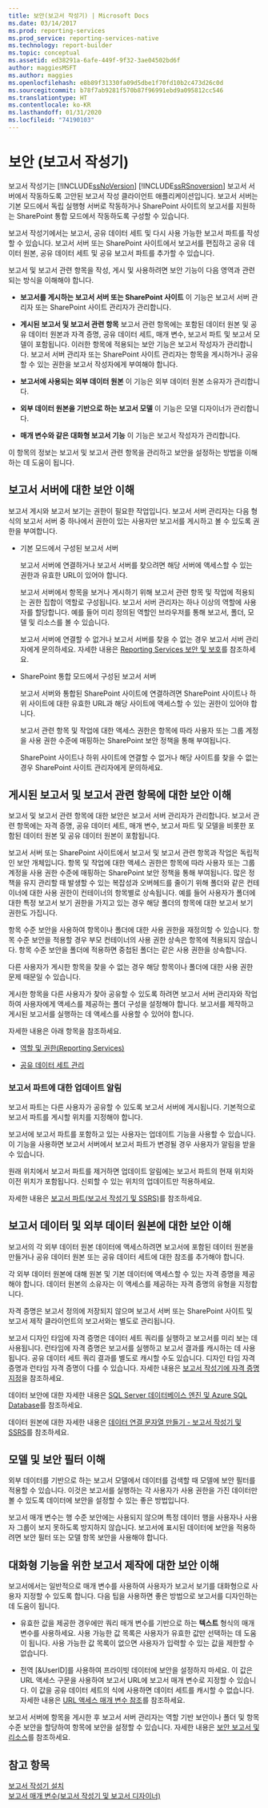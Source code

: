 ```yaml
---
title: 보안(보고서 작성기) | Microsoft Docs
ms.date: 03/14/2017
ms.prod: reporting-services
ms.prod_service: reporting-services-native
ms.technology: report-builder
ms.topic: conceptual
ms.assetid: ed38291a-6afe-449f-9f32-3ae04502bd6f
author: maggiesMSFT
ms.author: maggies
ms.openlocfilehash: e8b89f31330fa09d5dbe1f70fd10b2c473d26c0d
ms.sourcegitcommit: b78f7ab9281f570b87f96991ebd9a095812cc546
ms.translationtype: HT
ms.contentlocale: ko-KR
ms.lasthandoff: 01/31/2020
ms.locfileid: "74190103"
---
```

# <a name="security-report-builder"></a>보안 (보고서 작성기)
  보고서 작성기는 [!INCLUDE[ssNoVersion](../../includes/ssnoversion-md.md)] [!INCLUDE[ssRSnoversion](../../includes/ssrsnoversion-md.md)] 보고서 서버에서 작동하도록 고안된 보고서 작성 클라이언트 애플리케이션입니다. 보고서 서버는 기본 모드에서 독립 실행형 서버로 작동하거나 SharePoint 사이트의 보고서를 지원하는 SharePoint 통합 모드에서 작동하도록 구성할 수 있습니다.  
  
 보고서 작성기에서는 보고서, 공유 데이터 세트 및 다시 사용 가능한 보고서 파트를 작성할 수 있습니다. 보고서 서버 또는 SharePoint 사이트에서 보고서를 편집하고 공유 데이터 원본, 공유 데이터 세트 및 공유 보고서 파트를 추가할 수 있습니다.  
  
 보고서 및 보고서 관련 항목을 작성, 게시 및 사용하려면 보안 기능이 다음 영역과 관련되는 방식을 이해해야 합니다.  
  
-   **보고서를 게시하는 보고서 서버 또는 SharePoint 사이트** 이 기능은 보고서 서버 관리자 또는 SharePoint 사이트 관리자가 관리합니다.  
  
-   **게시된 보고서 및 보고서 관련 항목** 보고서 관련 항목에는 포함된 데이터 원본 및 공유 데이터 원본과 자격 증명, 공유 데이터 세트, 매개 변수, 보고서 파트 및 보고서 모델이 포함됩니다. 이러한 항목에 적용되는 보안 기능은 보고서 작성자가 관리합니다. 보고서 서버 관리자 또는 SharePoint 사이트 관리자는 항목을 게시하거나 공유할 수 있는 권한을 보고서 작성자에게 부여해야 합니다.  
  
-   **보고서에 사용되는 외부 데이터 원본** 이 기능은 외부 데이터 원본 소유자가 관리합니다.  
  
-   **외부 데이터 원본을 기반으로 하는 보고서 모델** 이 기능은 모델 디자이너가 관리합니다.  
  
-   **매개 변수와 같은 대화형 보고서 기능** 이 기능은 보고서 작성자가 관리합니다.  
  
 이 항목의 정보는 보고서 및 보고서 관련 항목을 관리하고 보안을 설정하는 방법을 이해하는 데 도움이 됩니다.  
  
##  <a name="ReportServers"></a> 보고서 서버에 대한 보안 이해  
 보고서 게시와 보고서 보기는 권한이 필요한 작업입니다. 보고서 서버 관리자는 다음 형식의 보고서 서버 중 하나에서 권한이 있는 사용자만 보고서를 게시하고 볼 수 있도록 권한을 부여합니다.  
  
-   기본 모드에서 구성된 보고서 서버  
  
     보고서 서버에 연결하거나 보고서 서버를 찾으려면 해당 서버에 액세스할 수 있는 권한과 유효한 URL이 있어야 합니다.  
  
     보고서 서버에서 항목을 보거나 게시하기 위해 보고서 관련 항목 및 작업에 적용되는 권한 집합이 역할로 구성됩니다. 보고서 서버 관리자는 하나 이상의 역할에 사용자를 할당합니다. 예를 들어 미리 정의된 역할인 브라우저를 통해 보고서, 폴더, 모델 및 리소스를 볼 수 있습니다.  
  
     보고서 서버에 연결할 수 없거나 보고서 서버를 찾을 수 없는 경우 보고서 서버 관리자에게 문의하세요. 자세한 내용은 [Reporting Services 보안 및 보호](../../reporting-services/security/reporting-services-security-and-protection.md)를 참조하세요.  
  
-   SharePoint 통합 모드에서 구성된 보고서 서버  
  
     보고서 서버와 통합된 SharePoint 사이트에 연결하려면 SharePoint 사이트나 하위 사이트에 대한 유효한 URL과 해당 사이트에 액세스할 수 있는 권한이 있어야 합니다.  
  
     보고서 관련 항목 및 작업에 대한 액세스 권한은 항목에 따라 사용자 또는 그룹 계정을 사용 권한 수준에 매핑하는 SharePoint 보안 정책을 통해 부여됩니다.  
  
     SharePoint 사이트나 하위 사이트에 연결할 수 없거나 해당 사이트를 찾을 수 없는 경우 SharePoint 사이트 관리자에게 문의하세요.  
  
  
##  <a name="Reports"></a> 게시된 보고서 및 보고서 관련 항목에 대한 보안 이해  
 보고서 및 보고서 관련 항목에 대한 보안은 보고서 서버 관리자가 관리합니다. 보고서 관련 항목에는 자격 증명, 공유 데이터 세트, 매개 변수, 보고서 파트 및 모델을 비롯한 포함된 데이터 원본 및 공유 데이터 원본이 포함됩니다.  
  
 보고서 서버 또는 SharePoint 사이트에서 보고서 및 보고서 관련 항목과 작업은 독립적인 보안 개체입니다. 항목 및 작업에 대한 액세스 권한은 항목에 따라 사용자 또는 그룹 계정을 사용 권한 수준에 매핑하는 SharePoint 보안 정책을 통해 부여됩니다. 많은 정책을 유지 관리할 때 발생할 수 있는 복잡성과 오버헤드를 줄이기 위해 폴더와 같은 컨테이너에 대한 사용 권한이 컨테이너의 항목별로 상속됩니다. 예를 들어 사용자가 폴더에 대한 특정 보고서 보기 권한을 가지고 있는 경우 해당 폴더의 항목에 대한 보고서 보기 권한도 가집니다.  
  
 항목 수준 보안을 사용하여 항목이나 폴더에 대한 사용 권한을 재정의할 수 있습니다. 항목 수준 보안을 적용할 경우 부모 컨테이너의 사용 권한 상속은 항목에 적용되지 않습니다. 항목 수준 보안을 폴더에 적용하면 중첩된 폴더는 같은 사용 권한을 상속합니다.  
  
 다른 사용자가 게시한 항목을 찾을 수 없는 경우 해당 항목이나 폴더에 대한 사용 권한 문제 때문일 수 있습니다.  
  
 게시한 항목을 다른 사용자가 찾아 공유할 수 있도록 하려면 보고서 서버 관리자와 작업하여 사용자에게 액세스를 제공하는 폴더 구성을 설정해야 합니다. 보고서를 제작하고 게시된 보고서를 실행하는 데 액세스를 사용할 수 있어야 합니다.  
  
 자세한 내용은 아래 항목을 참조하세요.  
  
-   [역할 및 권한&#40;Reporting Services&#41;](../../reporting-services/security/roles-and-permissions-reporting-services.md)  
  
-   [공유 데이터 세트 관리](../../reporting-services/report-data/manage-shared-datasets.md)  
  
### <a name="update-notifications-for-report-parts"></a>보고서 파트에 대한 업데이트 알림  
 보고서 파트는 다른 사용자가 공유할 수 있도록 보고서 서버에 게시됩니다. 기본적으로 보고서 파트를 게시할 위치를 지정해야 합니다.  
  
 보고서에 보고서 파트를 포함하고 있는 사용자는 업데이트 기능을 사용할 수 있습니다. 이 기능을 사용하면 보고서 서버에서 보고서 파트가 변경될 경우 사용자가 알림을 받을 수 있습니다.  
  
 원래 위치에서 보고서 파트를 제거하면 업데이트 알림에는 보고서 파트의 현재 위치와 이전 위치가 포함됩니다. 신뢰할 수 있는 위치의 업데이트만 적용하세요.  
  
 자세한 내용은 [보고서 파트&#40;보고서 작성기 및 SSRS&#41;](../../reporting-services/report-design/report-parts-report-builder-and-ssrs.md)를 참조하세요.  
  
  
##  <a name="Data"></a> 보고서 데이터 및 외부 데이터 원본에 대한 보안 이해  
 보고서의 각 외부 데이터 원본 데이터에 액세스하려면 보고서에 포함된 데이터 원본을 만들거나 공유 데이터 원본 또는 공유 데이터 세트에 대한 참조를 추가해야 합니다.  
  
 각 외부 데이터 원본에 대해 원본 및 기본 데이터에 액세스할 수 있는 자격 증명을 제공해야 합니다. 데이터 원본의 소유자는 이 액세스를 제공하는 자격 증명의 유형을 지정합니다.  
  
 자격 증명은 보고서 정의에 저장되지 않으며 보고서 서버 또는 SharePoint 사이트 및 보고서 제작 클라이언트의 보고서와는 별도로 관리됩니다.  
  
 보고서 디자인 타임에 자격 증명은 데이터 세트 쿼리를 실행하고 보고서를 미리 보는 데 사용됩니다. 런타임에 자격 증명은 보고서를 실행하고 보고서 결과를 캐시하는 데 사용됩니다. 공유 데이터 세트 쿼리 결과를 별도로 캐시할 수도 있습니다. 디자인 타임 자격 증명과 런타임 자격 증명이 다를 수 있습니다. 자세한 내용은 [보고서 작성기에 자격 증명 지정](../../reporting-services/report-data/specify-credential-and-connection-information-for-report-data-sources.md)을 참조하세요.  
  
 데이터 보안에 대한 자세한 내용은 [SQL Server 데이터베이스 엔진 및 Azure SQL Database](../../relational-databases/security/security-center-for-sql-server-database-engine-and-azure-sql-database.md)를 참조하세요. 
  
  
 데이터 원본에 대한 자세한 내용은 [데이터 연결 문자열 만들기 - 보고서 작성기 및 SSRS](../report-data/data-connections-data-sources-and-connection-strings-report-builder-and-ssrs.md)를 참조하세요.  
  
  
##  <a name="Models"></a> 모델 및 보안 필터 이해  
 외부 데이터를 기반으로 하는 보고서 모델에서 데이터를 검색할 때 모델에 보안 필터를 적용할 수 있습니다. 이것은 보고서를 실행하는 각 사용자가 사용 권한을 가진 데이터만 볼 수 있도록 데이터에 보안을 설정할 수 있는 좋은 방법입니다.  
  
 보고서 매개 변수는 행 수준 보안에는 사용되지 않으며 특정 데이터 행을 사용자나 사용자 그룹이 보지 못하도록 방지하지 않습니다. 보고서에 표시된 데이터에 보안을 적용하려면 보안 필터 또는 모델 항목 보안을 사용해야 합니다.  
  
  
##  <a name="Interactive"></a> 대화형 기능을 위한 보고서 제작에 대한 보안 이해  
 보고서에서는 일반적으로 매개 변수를 사용하여 사용자가 보고서 보기를 대화형으로 사용자 지정할 수 있도록 합니다. 다음 팁을 사용하면 좋은 방법으로 보고서를 디자인하는 데 도움이 됩니다.  
  
-   유효한 값을 제공한 경우에만 쿼리 매개 변수를 기반으로 하는 **텍스트** 형식의 매개 변수를 사용하세요. 사용 가능한 값 목록은 사용자가 유효한 값만 선택하는 데 도움이 됩니다. 사용 가능한 값 목록이 없으면 사용자가 입력할 수 있는 값을 제한할 수 없습니다.  
  
-   전역 [&amp;UserID]를 사용하여 프라이빗 데이터에 보안을 설정하지 마세요. 이 값은 URL 액세스 구문을 사용하여 보고서 URL에 보고서 매개 변수로 지정할 수 있습니다. 이 값을 공유 데이터 세트의 식에 사용하면 데이터 세트를 캐시할 수 없습니다. 자세한 내용은 [URL 액세스 매개 변수 참조](../../reporting-services/url-access-parameter-reference.md)를 참조하세요.  
  
 보고서 서버에 항목을 게시한 후 보고서 서버 관리자는 역할 기반 보안이나 폴더 및 항목 수준 보안을 할당하여 항목에 보안을 설정할 수 있습니다. 자세한 내용은 [보안 보고서 및 리소스](../../reporting-services/security/secure-reports-and-resources.md)를 참조하세요.  
  
  
## <a name="see-also"></a>참고 항목  
 [보고서 작성기 설치](../install-windows/install-report-builder.md)  
 [보고서 매개 변수&#40;보고서 작성기 및 보고서 디자이너&#41;](../../reporting-services/report-design/report-parameters-report-builder-and-report-designer.md)  
  
  
